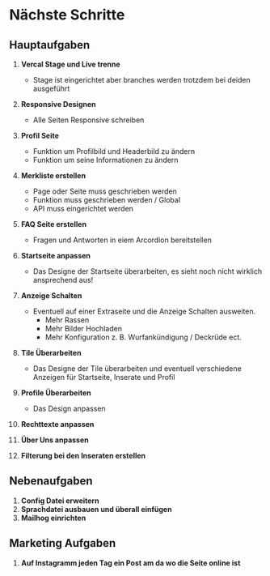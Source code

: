 # Nächste Schritte

## Hauptaufgaben

1. **Vercal Stage und Live trenne**

   - Stage ist eingerichtet aber branches werden trotzdem bei deiden ausgeführt

1. **Responsive Designen**

   - Alle Seiten Responsive schreiben

1. **Profil Seite**

   - Funktion um Profilbild und Headerbild zu ändern
   - Funktion um seine Informationen zu ändern

1. **Merkliste erstellen**

   - Page oder Seite muss geschrieben werden
   - Funktion muss geschrieben werden / Global
   - API muss eingerichtet werden

1. **FAQ Seite erstellen**

   - Fragen und Antworten in eiem Arcordion bereitstellen

1. **Startseite anpassen**

   - Das Designe der Startseite überarbeiten, es sieht noch nicht wirklich ansprechend aus!

1. **Anzeige Schalten**

   - Eventuell auf einer Extraseite und die Anzeige Schalten ausweiten.
     - Mehr Rassen
     - Mehr Bilder Hochladen
     - Mehr Konfiguration z. B. Wurfankündigung / Deckrüde ect.

1. **Tile Überarbeiten**

   - Das Designe der Tile überarbeiten und eventuell verschiedene Anzeigen für Startseite, Inserate und Profil

1. **Profile Überarbeiten**

   - Das Design anpassen

1. **Rechttexte anpassen**

1. **Über Uns anpassen**

1. **Filterung bei den Inseraten erstellen**

## Nebenaufgaben

1. **Config Datei erweitern**
2. **Sprachdatei ausbauen und überall einfügen**
3. **Mailhog einrichten**

## Marketing Aufgaben

1. **Auf Instagramm jeden Tag ein Post am da wo die Seite online ist**
